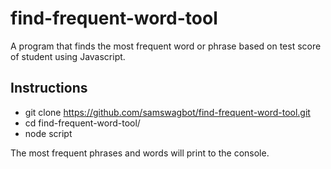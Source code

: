# find-frequent-word-tool
A program that finds the most frequent word or phrase based on test score of student using Javascript.

## Instructions

* git clone https://github.com/samswagbot/find-frequent-word-tool.git
* cd find-frequent-word-tool/
* node script

The most frequent phrases and words will print to the console.
